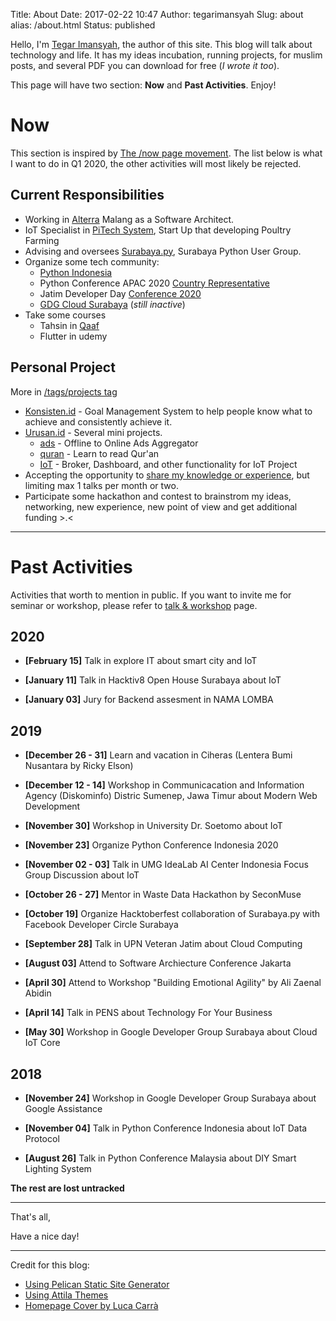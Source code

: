 Title: About
Date: 2017-02-22 10:47
Author: tegarimansyah
Slug: about
alias: /about.html
Status: published

Hello, I'm [Tegar Imansyah](https://linkedin.com/in/tegarimansyah), the author of this site. This blog will talk about technology and life. It has my ideas incubation, running projects, for muslim posts, and several PDF you can download for free (_I wrote it too_). 

This page will have two section: **Now** and **Past Activities**. Enjoy!

# Now

This section is inspired by [The /now page movement](https://sivers.org/nowff). The list below is what I want to do in Q1 2020, the other activities will most likely be rejected.

## Current Responsibilities

- Working in [Alterra](https://alterra.id) Malang as a Software Architect.
- IoT Specialist in [PiTech System](https://www.linkedin.com/company/pitech-system/), Start Up that developing Poultry Farming 
- Advising and oversees [Surabaya.py](https://t.me/surabayadotpy), Surabaya Python User Group.
- Organize some tech community: 
    - [Python Indonesia](https://t.me/pythonID)
    - Python Conference APAC 2020 [Country Representative](https://wiki.python.org/moin/PyConAPAC/Community)
    - Jatim Developer Day [Conference 2020](http://jatimdevday.id/)
    - [GDG Cloud Surabaya](https://www.meetup.com/GDG-Cloud-Surabaya/members/?op=leaders) (_still inactive_)
- Take some courses
    - Tahsin in [Qaaf](http://qaaf.web.id/)
    - Flutter in udemy

## Personal Project

More in [/tags/projects tag](/tag/projects)

- [Konsisten.id](https://konsisten.id) - Goal Management System to help people know what to achieve and consistently achieve it.
- [Urusan.id](https://urusan.id) - Several mini projects.
    - [ads](https://a.urusan.id) - Offline to Online Ads Aggregator
    - [quran](https://quran.urusan.id) - Learn to read Qur'an
    - [IoT](htpps://quran.urusan.id) - Broker, Dashboard, and other functionality for IoT Project
- Accepting the opportunity to [share my knowledge or experience](/talk), but limiting max 1 talks per month or two.
- Participate some hackathon and contest to brainstrom my ideas, networking, new experience, new point of view and get additional funding >.<

---

# Past Activities

Activities that worth to mention in public. If you want to invite me for seminar or workshop, please refer to [talk & workshop](/talk) page.

## 2020

- **[February 15]** Talk in explore IT about smart city and IoT

- **[January 11]** Talk in Hacktiv8 Open House Surabaya about IoT

- **[January 03]** Jury for Backend assesment in NAMA LOMBA

## 2019

- **[December 26 - 31]** Learn and vacation in Ciheras (Lentera Bumi Nusantara by Ricky Elson)

- **[December 12 - 14]** Workshop in Communicacation and Information Agency (Diskominfo) Distric Sumenep, Jawa Timur about Modern Web Development 

- **[November 30]** Workshop in University Dr. Soetomo about IoT

- **[November 23]** Organize Python Conference Indonesia 2020

- **[November 02 - 03]** Talk in UMG IdeaLab AI Center Indonesia Focus Group Discussion about IoT

- **[October 26 - 27]** Mentor in Waste Data Hackathon by SeconMuse

- **[October 19]** Organize Hacktoberfest collaboration of Surabaya.py with Facebook Developer Circle Surabaya

- **[September 28]** Talk in UPN Veteran Jatim about Cloud Computing 

- **[August 03]** Attend to Software Archiecture Conference Jakarta

- **[April 30]** Attend to Workshop "Building Emotional Agility" by Ali Zaenal Abidin

- **[April 14]** Talk in PENS about Technology For Your Business

- **[May 30]** Workshop in Google Developer Group Surabaya about Cloud IoT Core

## 2018

- **[November 24]** Workshop in Google Developer Group Surabaya about Google Assistance

- **[November 04]** Talk in Python Conference Indonesia about IoT Data Protocol

- **[August 26]** Talk in Python Conference Malaysia about DIY Smart Lighting System

**The rest are lost untracked**

---

That's all,

Have a nice day!

----

Credit for this blog:

* [Using Pelican Static Site Generator](https://github.com/getpelican/pelican)
* [Using Attila Themes](https://github.com/arulrajnet/attila)
* <a href="https://unsplash.com/@lucthelight?utm_medium=referral&amp;utm_campaign=photographer-credit&amp;utm_content=creditBadge" target="_blank" rel="noopener noreferrer" title="Download free do whatever you want high-resolution photos from Luca Carrà">Homepage Cover by Luca Carrà</a>
